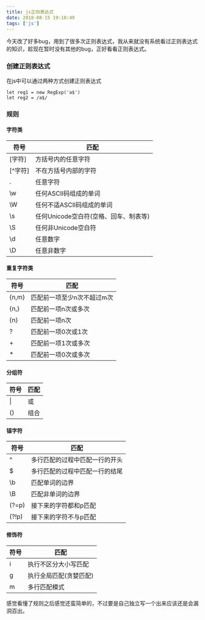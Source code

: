 ```yaml
---
title: js正则表达式
date: 2018-08-15 19:10:49
tags: ['js']
---
```

今天改了好多bug，用到了很多次正则表达式，我从来就没有系统看过正则表达式的知识，趁现在暂时没有其他的bug，正好看看正则表达式。

### 创建正则表达式
在js中可以通过两种方式创建正则表达式
```
let reg1 = new RegExp('a$')
let reg2 = /a$/
```
### 规则
#### 字符类

符号| 匹配
---|---
[字符] | 方括号内的任意字符
[^字符]| 不在方括号内部的字符
. | 任意字符
\w| 任何ASCⅡ码组成的单词
\W| 任何不适ASCⅡ码组成的单词
\s| 任何Unicode空白符(空格、回车、制表等)
\S| 任何非Unicode空白符
\d| 任意数字
\D| 任意非数字

#### 重复字符类

符号 | 匹配
---|---
{n,m} | 匹配前一项至少n次不超过m次
{n,} | 匹配前一项n次或多次
{n} |匹配前一项n次
?| 匹配前一项0次或1次
+|匹配前一项1次或多次
*|匹配前一项0次或多次

#### 分组符

符号 | 匹配
---|---
\| | 或
()| 组合

#### 锚字符

符号 | 匹配
---|---
^| 多行匹配的过程中匹配一行的开头
$ | 多行匹配的过程中匹配一行的结尾
\b|匹配单词的边界
\B|匹配非单词的边界
(?=p)|  接下来的字符都和p匹配
(?!p)| 接下来的字符不与p匹配

#### 修饰符

符号| 匹配
---|---
i | 执行不区分大小写匹配
g | 执行全局匹配(贪婪匹配)
m |多行匹配模式

感觉看懂了规则之后感觉还蛮简单的，不过要是自己独立写一个出来应该还是会漏洞百出。

